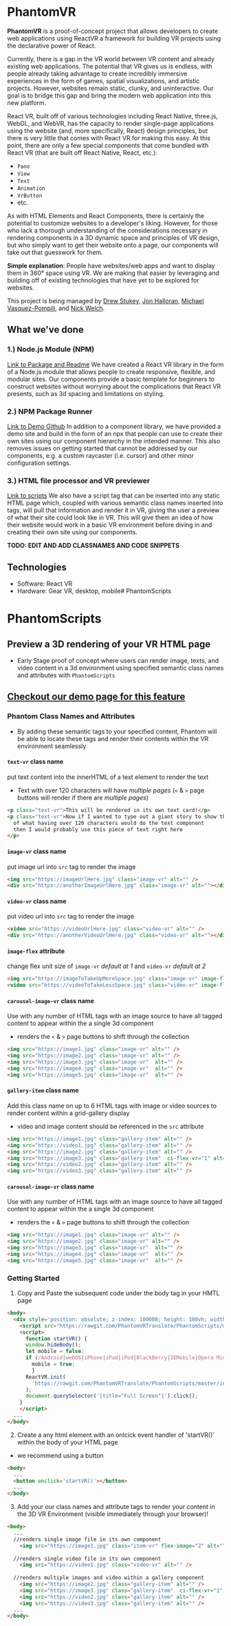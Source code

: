 # PhantomVR

**PhantomVR** is a proof-of-concept project that allows developers to create web applications using ReactVR a framework for building VR projects using the declarative power of React.

Currently, there is a gap in the VR world between VR content and already existing web applications. The potential that VR gives us is endless, with people already taking advantage to create incredibly immersive experiences in the form of games, spatial visualizations, and artistic projects. However, websites remain static, clunky, and uninteractive. Our goal is to bridge this gap and bring the modern web application into this new platform.

React VR, built off of various technologies including React Native, three.js, WebGL, and WebVR, has the capacity to render single-page applications using the website (and, more specifically, React) design principles, but there is very little that comes with React VR for making this easy. At this point, there are only a few special components that come bundled with React VR (that are built off React Native, React, etc.):

* `Pano`
* `View`
* `Text`
* `Animation`
* `VrButton`
* etc.

As with HTML Elements and React Components, there is certainly the potential to customize websites to a developer's liking. However, for those who lack a thorough understanding of the considerations necessary in rendering components in a 3D dynamic space and principles of VR design, but who simply want to get their website onto a page, our components will take out that guesswork for them.

**Simple explanation**: People have websites/web apps and want to display them in 360° space using VR. We are making that easier by leveraging and building off of existing technologies that have yet to be explored for websites.

This project is being managed by [Drew Stukey](https://github.com/stukey524), [Jon Halloran](https://github.com/JonHalloran), [Michael Vasquez-Pompili](https://github.com/Mpompili), and [Nick Welch](https://github.com/nwelchr).

## What we've done

### 1.) Node.js Module (NPM)

[Link to Package and Readme](https://www.npmjs.com/package/phantom_components)
We have created a React VR library in the form of a Node.js module that allows people to create responsive, flexible, and modular sites. Our components provide a basic template for beginners to construct websites without worrying about the complications that React VR presents, such as 3d spacing and limitations on styling.

### 2.) NPM Package Runner

[Link to Demo Github](https://github.com/PhantomVRTranslate/Phantom-Components-Demo)
In addition to a component library, we have provided a demo site and build in the form of an npx that people can use to create their own sites using our component hierarchy in the intended manner. This also removes issues on getting started that cannot be addressed by our components, e.g. a custom raycaster (i.e. cursor) and other minor configuration settings.

### 3.) HTML file processor and VR previewer

[Link to scripts](https://github.com/PhantomVRTranslate/PhantomScripts)
We also have a script tag that can be inserted into any static HTML page which, coupled with various semantic class names inserted into tags, will pull that information and render it in VR, giving the user a preview of what their site could look like in VR. This will give them an idea of how their website would work in a basic VR environment before diving in and creating their own site using our components.

**TODO: EDIT AND ADD CLASSNAMES AND CODE SNIPPETS**

## Technologies

* Software: React VR
* Hardware: Gear VR, desktop, mobile# PhantomScripts

# PhantomScripts

## Preview a 3D rendering of your VR HTML page
+ Early Stage proof of concept where users can render image, texts, and video content in a 3d environment using specified semantic class names and attributes with `PhantomScripts`

## [Checkout our demo page for this feature](https://phantomvrtranslate.github.io/Phantom-Demo-Site/)

### Phantom Class Names and Attributes 
+ By adding these semantic tags to your specified content, Phantom will be able to locate these tags and render their contents within the VR environment seamlessly

#### `text-vr` class name 
put text content into the innerHTML of a text element to render the text
  - Text with over 120 characters will have *multiple pages* (`<` & `>` page buttons will render if there are *multiple pages*)
```html
<p class="text-vr">This will be rendered in its own text card!</p> 
<p class="text-vr">Now if I wanted to type out a giant story to show the effects 
  of what having over 120 characters would do the text component
  then I would probably use this piece of text right here
</p>
```

#### `image-vr` class name 
put image url into `src` tag to render the image 
```html
<img src="https://imageUrlHere.jpg" class="image-vr" alt="" />
<div src="https://anotherImageUrlHere.jpg" class="image-vr" alt=""></div> 
```

#### `video-vr` class name 
put video url into `src` tag to render the image 
```html
<video src="https://videoUrlHere.jpg" class="video-vr" alt="" />
<div src="https://anotherVideoUrlHere.jpg" class="video-vr" alt=""></div> 
```

#### `image-flex` attribute
change flex unit size of `image-vr` *default at 1* and `video-vr` *default at 2*
```html
<img src="https://imageToTakeUpMoreSpace.jpg" class="image-vr" image-flex="2" alt="" />
<video src="https://videoToTakeLessSpace.jpg" class="video-vr" image-flex="1" alt="" />
```

#### `carousel-image-vr` class name 
Use with any number of HTML tags with an image source to have all tagged content to appear
within the a single 3d component
+ renders the `<` & `>` page buttons to shift through the collection 
```html
<img src="https://image1.jpg" class="image-vr" alt="" />
<img src="https://image2.jpg" class="image-vr" alt="" />
<img src="https://image3.jpg" class="image-vr"  alt="" />
<img src="https://image4.jpg" class="image-vr"  alt="" />
<img src="https://image5.jpg" class="image-vr"  alt="" />
```

#### `gallery-item` class name 
Add this class name on up to 6 HTML tags with image or video sources to render content within a grid-gallery display
+ video and image content should be referenced in the `src` attribute
```html
<img src="https://image1.jpg" class="gallery-item" alt="" />
<img src="https://video1.jpg" class="gallery-item" alt="" />
<img src="https://image2.jpg" class="gallery-item" alt="" />
<img src="https://image3.jpg" class="gallery-item"  ci-flex-vr="1" alt="" />
<img src="https://video2.jpg" class="gallery-item" alt="" />
<img src="https://video3.jpg" class="gallery-item" alt="" />
```

#### `carousel-image-vr` class name 
Use with any number of HTML tags with an image source to have all tagged content to appear
within the a single 3d component
+ renders the `<` & `>` page buttons to shift through the collection 
```html
<img src="https://image1.jpg" class="image-vr" alt="" />
<img src="https://image2.jpg" class="image-vr" alt="" />
<img src="https://image3.jpg" class="image-vr"  alt="" />
<img src="https://image4.jpg" class="image-vr"  alt="" />
<img src="https://image5.jpg" class="image-vr"  alt="" />
```

### Getting Started

1. Copy and Paste the subsequent code under the body tag in your HMTL page 
```html
<body>
  <div style='position: absolute; z-index: 100000; height: 100vh; width: 100vw;' id="phantom"></div>
    <script src="https://rawgit.com/PhantomVRTranslate/PhantomScripts/master/client.bundle.js"></script>
    <script>
      function startVR() {
      window.hideBody(); 
      let mobile = false;
      if (/Android|webOS|iPhone|iPad|iPod|BlackBerry|IEMobile|Opera Mini/i.test(navigator.userAgent)) {
        mobile = true;
        }
      ReactVR.init(
        'https://rawgit.com/PhantomVRTranslate/PhantomScripts/master/index.bundle.js',document.getElementById('phantom'), {mobile}
      );
      document.querySelector('[title="Full Screen"]').click(); 
    }
    </script>
  ...
</body> 
```
2. Create a any html element with an onlcick event handler of 'startVR()' within the body of your HTML page
+ we recommend using a button
```html
<body>
  ...
  <button onclick='startVR()'></button>
  ...
</body> 
```
3. Add your our class names and attribute tags to render your content in the 3D VR Environment (visible immediately through your browser)!
```html
<body>
  ...
  //renders single image file in its own component 
    <img src="https://image1.jpg" class="item-vr" flex-image="2" alt="" />
  
  //renders single video file in its own component 
    <img src="https://video1.jpg" class="video-vr" alt="" />
  
  //renders multiple images and video within a gallery component 
    <img src="https://image2.jpg" class="gallery-item" alt="" />
    <img src="https://image3.jpg" class="gallery-item"  ci-flex-vr="1" alt="" />
    <img src="https://video2.jpg" class="gallery-item" alt="" />
    <img src="https://video3.jpg" class="gallery-item" alt="" />
  ...
</body>

```

